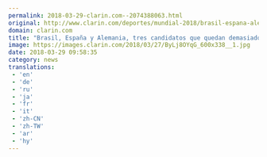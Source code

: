 ```yaml
---
permalink: 2018-03-29-clarin.com--2074388063.html
original: http://www.clarin.com/deportes/mundial-2018/brasil-espana-alemania-candidatos-quedan-demasiado-lejos-seleccion_0_BkLXIutcM.html
domain: clarin.com
title: "Brasil, España y Alemania, tres candidatos que quedan demasiado lejos de la Selección"
image: https://images.clarin.com/2018/03/27/ByLj8OYqG_600x338__1.jpg
date: 2018-03-29 09:58:35
category: news
translations: 
 - 'en'
 - 'de'
 - 'ru'
 - 'ja'
 - 'fr'
 - 'it'
 - 'zh-CN'
 - 'zh-TW'
 - 'ar'
 - 'hy'
---
```


